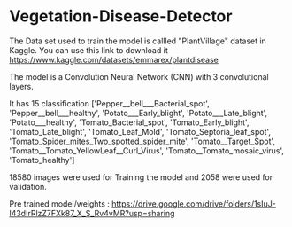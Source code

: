 # Vegetation-Disease-Detector

The Data set used to train the model is callled "PlantVillage" dataset in Kaggle. 
You can use this link to download it https://www.kaggle.com/datasets/emmarex/plantdisease

The model is a Convolution Neural Network (CNN) with 3 convolutional layers.

It has 15 classification 
['Pepper__bell___Bacterial_spot',
 'Pepper__bell___healthy',
 'Potato___Early_blight',
 'Potato___Late_blight',
 'Potato___healthy',
 'Tomato_Bacterial_spot',
 'Tomato_Early_blight',
 'Tomato_Late_blight',
 'Tomato_Leaf_Mold',
 'Tomato_Septoria_leaf_spot',
 'Tomato_Spider_mites_Two_spotted_spider_mite',
 'Tomato__Target_Spot',
 'Tomato__Tomato_YellowLeaf__Curl_Virus',
 'Tomato__Tomato_mosaic_virus',
 'Tomato_healthy']
 
 18580 images were used for Training the model and 2058 were used for validation.
 
 Pre trained model/weights :  https://drive.google.com/drive/folders/1sIuJ-l43dIrRlzZ7FXk87_X_S_Rv4vMR?usp=sharing
